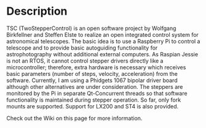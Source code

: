# Description
TSC (TwoStepperControl) is an open software project by Wolfgang Birkfellner and Steffen Elste to realize an open integrated control system for astronomical telescopes. The basic idea is to use a Raspberry Pi to control a telescope and to provide basic autoguiding functionality for astrophotography without additional external computers. As Raspian Jessie is not an RTOS, it cannot control stepper drivers directly like a microcontroller; therefore, extra hardware is necessary which receives basic parameters (number of steps, velocity, acceleration) from the software. Currently, I am using a Phidgets 1067 bipolar driver board although other alternatives are under consideration. The steppers are monitored by the Pi in separate Qt-Concurrent threads so that software functionality is maintained during stepper operation. So far, only fork mounts are supported. Support for LX200 and ST4 is also provided. 

Check out the Wiki on this page for more information.
